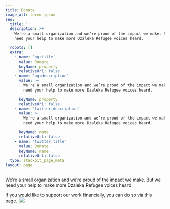 ```yaml
---
title: Donate
image_alt: lorem-ipsum
seo:
  title: ''
  description: >+
    We’re a small organization and we’re proud of the impact we make. But we
    need your help to make more Dzaleka Refugee voices heard.

  robots: []
  extra:
    - name: 'og:title'
      value: Donate
      keyName: property
      relativeUrl: false
    - name: 'og:description'
      value: >+
        We’re a small organization and we’re proud of the impact we make. But we
        need your help to make more Dzaleka Refugee voices heard.

      keyName: property
      relativeUrl: false
    - name: 'twitter:description'
      value: >+
        We’re a small organization and we’re proud of the impact we make. But we
        need your help to make more Dzaleka Refugee voices heard.

      keyName: name
      relativeUrl: false
    - name: 'twitter:title'
      value: Donate
      keyName: name
      relativeUrl: false
  type: stackbit_page_meta
layout: page
---
```

We’re a small organization and we’re proud of the impact we make. But we need your help to make more Dzaleka Refugee voices heard.

If you would like to support our work financially, you can do so via [this page](https://www.paypal.com/donate?hosted_button_id=RVSXPU74SV238).
 ![](https://www.paypal.com/en_AU/i/scr/pixel.gif)

